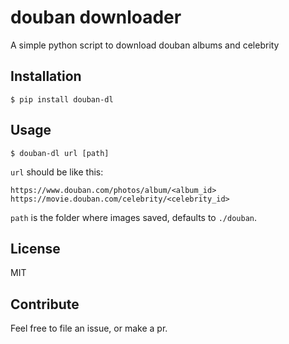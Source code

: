 douban downloader
=======================

A simple python script to download douban albums and celebrity


Installation
------------

    $ pip install douban-dl


Usage
-----

    $ douban-dl url [path]

`url` should be like this:

    https://www.douban.com/photos/album/<album_id>
    https://movie.douban.com/celebrity/<celebrity_id>

`path` is the folder where images saved, defaults to `./douban`.

License
-------

MIT


Contribute
----------

Feel free to file an issue, or make a pr.
